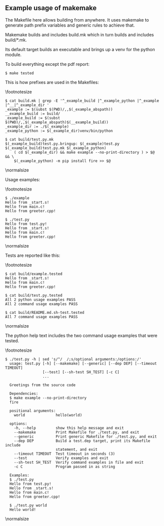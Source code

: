 ## Example usage of makemake

The Makefile here allows building from anywhere. It uses makemake to generate path prefix 
variables and generic rules to achieve that. 

Makemake builds and includes build.mk which in turn builds and includes build/*.mk. 

Its default target builds an executable and brings up a venv for the python module.

To build everything except the pdf report:
```
$ make tested
```

This is how prefixes are used in the Makefiles:

\footnotesize
~~~ {.sh}
$ cat build.mk | grep -E '^_example_build |^_example_python |^_example |^__|^_example_dir '
_example := $(subst $(PWD)/,,$(_example_abspath))
__example_build := build/
_example_build := $(subst $(PWD)/,,$(_example_abspath)$(__example_build))
_example_dir := ./$(_example)
_example_python := $(_example_dir)venv/bin/python

~~~

~~~ {.sh}
$ cat build/test.py.mk
$(_example_build)test.py.bringup: $(_example)test.py $(_example_build)test.py.mk $(_example_python)
	( cd $(_example_dir) && make example --no-print-directory ) > $@ && \
	$(_example_python) -m pip install fire >> $@

~~~
\normalsize

Usage examples:

\footnotesize
~~~ {.sh}
$ ./example
Hello from _start.s!
Hello from main.c!
Hello from greeter.cpp!

$ ./test.py
Hello from test.py!
Hello from _start.s!
Hello from main.c!
Hello from greeter.cpp!

~~~
\normalsize

Tests are reported like this:

\footnotesize
~~~ {.sh}
$ cat build/example.tested
Hello from _start.s!
Hello from main.c!
Hello from greeter.cpp!

$ cat build/test.py.tested
All 2 python usage examples PASS
All 2 command usage examples PASS

~~~
```
$ cat build/README.md.sh-test.tested
All 7 command usage examples PASS
```
\normalsize

The python help text includes the two command usage examples that were tested.

\footnotesize
~~~ {.sh}
$ ./test.py -h | sed 's/^/  /;s/optional arguments:/options:/'
  usage: test.py [-h] [--makemake] [--generic] [--dep DEP] [--timeout TIMEOUT]
                 [--test] [--sh-test SH_TEST] [-c C]
                 ...
  
  Greetings from the source code
  
  Dependencies:
  $ make example --no-print-directory
  fire
  
  positional arguments:
    world              hello(world)
  
  options:
    -h, --help         show this help message and exit
    --makemake         Print Makefile for ./test.py, and exit
    --generic          Print generic Makefile for ./test.py, and exit
    --dep DEP          Build a test.dep target, print its Makefile include
                       statement, and exit
    --timeout TIMEOUT  Test timeout in seconds (3)
    --test             Verify examples and exit
    --sh-test SH_TEST  Verify command examples in file and exit
    -c C               Program passed in as string
  
  Examples:
  $ ./test.py
  Hello from test.py!
  Hello from _start.s!
  Hello from main.c!
  Hello from greeter.cpp!
  
  $ ./test.py world
  Hello world!
~~~
\normalsize
